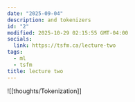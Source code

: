 ```yaml
---
date: "2025-09-04"
description: and tokenizers
id: "2"
modified: 2025-10-29 02:15:55 GMT-04:00
socials:
  link: https://tsfm.ca/lecture-two
tags:
  - ml
  - tsfm
title: lecture two
---
```


![[thoughts/Tokenization]]
